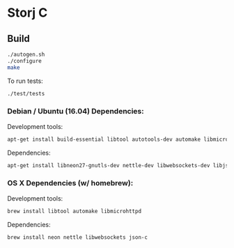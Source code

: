 Storj C
=======

## Build

```bash
./autogen.sh
./configure
make
```

To run tests:
```bash
./test/tests
```

### Debian / Ubuntu (16.04) Dependencies:

Development tools:
```bash
apt-get install build-essential libtool autotools-dev automake libmicrohttpd-dev
```

Dependencies:
```bash
apt-get install libneon27-gnutls-dev nettle-dev libwebsockets-dev libjson-c-dev
```

### OS X Dependencies (w/ homebrew):

Development tools:
```bash
brew install libtool automake libmicrohttpd
```

Dependencies:
```bash
brew install neon nettle libwebsockets json-c
```

